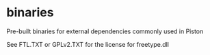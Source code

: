 # binaries
Pre-built binaries for external dependencies commonly used in Piston

See FTL.TXT or GPLv2.TXT for the license for freetype.dll
